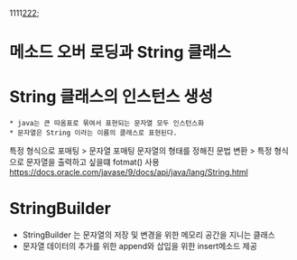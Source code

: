 1111[222](#);


# 메소드 오버 로딩과 String 클래스



# String 클래스의 인스턴스 생성
    * java는 큰 따옴표로 묶여서 표현되는 문자열 모두 인스턴스화
    * 문자열은 String 이라는 이름의 클래스로 표현된다.


특정 형식으로 포매팅
    > 문자열 포매팅
        문자열의 형태를 정해진 문법 변환
    > 특정 형식으로 문자열을 출력하고 싶을떄 fotmat() 사용
https://docs.oracle.com/javase/9/docs/api/java/lang/String.html





# StringBuilder
 * StringBuilder 는 문자열의 저장 및 변경을 위한 메모리 공간을 지니는 클래스
 * 문자열 데이터의 추가를 위한 append와 삽입을 위한 insert메소드 제공

 
  
    



